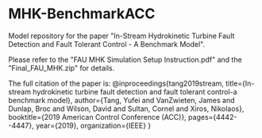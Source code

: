 # MHK-BenchmarkACC
Model repository for the paper "In-Stream Hydrokinetic Turbine Fault Detection and Fault Tolerant Control - A Benchmark Model".

Please refer to the "FAU MHK Simulation Setup Instruction.pdf" and the "Final_FAU_MHK.zip" for details.

The full citation of the paper is:
@inproceedings{tang2019stream,
  title={In-stream hydrokinetic turbine fault detection and fault tolerant control-a benchmark model},
  author={Tang, Yufei and VanZwieten, James and Dunlap, Broc and Wilson, David and Sultan, Cornel and Xiros, Nikolaos},
  booktitle={2019 American Control Conference (ACC)},
  pages={4442--4447},
  year={2019},
  organization={IEEE}
}
